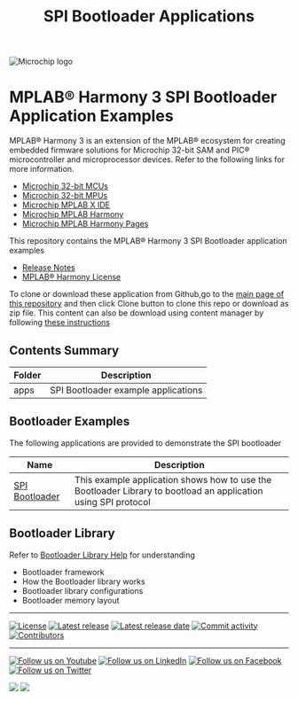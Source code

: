 ﻿---
title: SPI Bootloader Applications
has_children: true
has_toc: false
nav_order: 1
---

![Microchip logo](https://raw.githubusercontent.com/wiki/Microchip-MPLAB-Harmony/Microchip-MPLAB-Harmony.github.io/images/microchip_logo.png)

# MPLAB® Harmony 3 SPI Bootloader Application Examples

MPLAB® Harmony 3 is an extension of the MPLAB® ecosystem for creating
embedded firmware solutions for Microchip 32-bit SAM and PIC® microcontroller
and microprocessor devices. Refer to the following links for more information.

- [Microchip 32-bit MCUs](https://www.microchip.com/design-centers/32-bit)
- [Microchip 32-bit MPUs](https://www.microchip.com/design-centers/32-bit-mpus)
- [Microchip MPLAB X IDE](https://www.microchip.com/mplab/mplab-x-ide)
- [Microchip MPLAB Harmony](https://www.microchip.com/mplab/mplab-harmony)
- [Microchip MPLAB Harmony Pages](https://microchip-mplab-harmony.github.io/)

This repository contains the MPLAB® Harmony 3 SPI Bootloader application examples

- [Release Notes](release_notes.md)
- [MPLAB® Harmony License](mplab_harmony_license.md)

To clone or download these application from Github,go to the [main page of this repository](https://github.com/Microchip-MPLAB-Harmony/bootloader_apps_spi) and then click Clone button to clone this repo or download as zip file. This content can also be download using content manager by following [these instructions](https://github.com/Microchip-MPLAB-Harmony/contentmanager/wiki)

## Contents Summary

| Folder     | Description                             |
| ---        | ---                                     |
| apps       | SPI Bootloader example applications    |


## Bootloader Examples

The following applications are provided to demonstrate the SPI bootloader

| Name                                                                   | Description                                                       |
| ---------                                                              | -----------                                                       |
| [SPI Bootloader](apps/spi_bootloader/readme.md)                        | This example application shows how to use the Bootloader Library to bootload an application using SPI protocol                                           |


## Bootloader Library

Refer to [Bootloader Library Help](https://microchip-mplab-harmony.github.io/bootloader) for understanding
- Bootloader framework
- How the Bootloader library works
- Bootloader library configurations
- Bootloader memory layout

____

[![License](https://img.shields.io/badge/license-Harmony%20license-orange.svg)](https://github.com/Microchip-MPLAB-Harmony/bootloader_apps_spi/blob/master/mplab_harmony_license.md)
[![Latest release](https://img.shields.io/github/release/Microchip-MPLAB-Harmony/bootloader_apps_spi.svg)](https://github.com/Microchip-MPLAB-Harmony/bootloader_apps_spi/releases/latest)
[![Latest release date](https://img.shields.io/github/release-date/Microchip-MPLAB-Harmony/bootloader_apps_spi.svg)](https://github.com/Microchip-MPLAB-Harmony/bootloader_apps_spi/releases/latest)
[![Commit activity](https://img.shields.io/github/commit-activity/y/Microchip-MPLAB-Harmony/bootloader_apps_spi.svg)](https://github.com/Microchip-MPLAB-Harmony/bootloader_apps_spi/graphs/commit-activity)
[![Contributors](https://img.shields.io/github/contributors-anon/Microchip-MPLAB-Harmony/bootloader_apps_spi.svg)]()

____

[![Follow us on Youtube](https://img.shields.io/badge/Youtube-Follow%20us%20on%20Youtube-red.svg)](https://www.youtube.com/user/MicrochipTechnology)
[![Follow us on LinkedIn](https://img.shields.io/badge/LinkedIn-Follow%20us%20on%20LinkedIn-blue.svg)](https://www.linkedin.com/company/microchip-technology)
[![Follow us on Facebook](https://img.shields.io/badge/Facebook-Follow%20us%20on%20Facebook-blue.svg)](https://www.facebook.com/microchiptechnology/)
[![Follow us on Twitter](https://img.shields.io/twitter/follow/MicrochipTech.svg?style=social)](https://twitter.com/MicrochipTech)

[![](https://img.shields.io/github/stars/Microchip-MPLAB-Harmony/bootloader_apps_spi.svg?style=social)]()
[![](https://img.shields.io/github/watchers/Microchip-MPLAB-Harmony/bootloader_apps_spi.svg?style=social)]()


